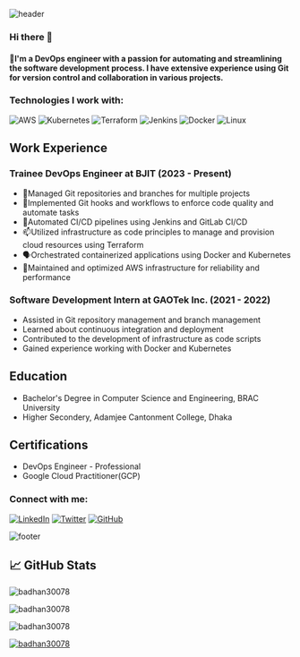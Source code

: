 ![header](https://capsule-render.vercel.app/api?type=wave&color=gradient&height=300&section=header&text=%20Badhan%20Saha&fontSize=90)

### Hi there 👋


#### 🌟I'm a DevOps engineer with a passion for automating and streamlining the software development process. I have extensive experience using Git for version control and collaboration in various projects.

### Technologies I work with:

![AWS](https://img.shields.io/badge/-AWS-232F3E?style=for-the-badge&logo=Amazon-AWS&logoColor=ffffff)
![Kubernetes](https://img.shields.io/badge/-Kubernetes-326CE5?style=for-the-badge&logo=Kubernetes&logoColor=ffffff)
![Terraform](https://img.shields.io/badge/-Terraform-623CE4?style=for-the-badge&logo=Terraform&logoColor=ffffff)
![Jenkins](https://img.shields.io/badge/-Jenkins-D24939?style=for-the-badge&logo=Jenkins&logoColor=ffffff)
![Docker](https://img.shields.io/badge/-Docker-2496ED?style=for-the-badge&logo=Docker&logoColor=ffffff)
![Linux](https://img.shields.io/badge/-Linux-FCC624?style=for-the-badge&logo=Linux&logoColor=ffffff)

## Work Experience
### Trainee DevOps Engineer at BJIT (2023 - Present)
- 🔭Managed Git repositories and branches for multiple projects
- 🌱Implemented Git hooks and workflows to enforce code quality and automate tasks
- 💬Automated CI/CD pipelines using Jenkins and GitLab CI/CD
- 📫Utilized infrastructure as code principles to manage and provision cloud resources using Terraform
- 🗣Orchestrated containerized applications using Docker and Kubernetes
- 🎉Maintained and optimized AWS infrastructure for reliability and performance

### Software Development Intern at GAOTek Inc. (2021 - 2022)
- Assisted in Git repository management and branch management
- Learned about continuous integration and deployment
- Contributed to the development of infrastructure as code scripts
- Gained experience working with Docker and Kubernetes

## Education
- Bachelor's Degree in Computer Science and Engineering, BRAC University
- Higher Secondery, Adamjee Cantonment College, Dhaka

## Certifications
- DevOps Engineer - Professional
- Google Cloud Practitioner(GCP)

### Connect with me:

[![LinkedIn](https://img.shields.io/badge/-LinkedIn-0077B5?style=for-the-badge&logo=LinkedIn&logoColor=ffffff)](https://www.linkedin.com/in/badhansaha)
[![Twitter](https://img.shields.io/badge/-Twitter-1DA1F2?style=for-the-badge&logo=Twitter&logoColor=ffffff)](https://twitter.com/yourusername)
[![GitHub](https://img.shields.io/badge/-GitHub-181717?style=for-the-badge&logo=GitHub&logoColor=ffffff)](https://github.com/badhan30078)

![footer](https://capsule-render.vercel.app/api?type=wave&color=gradient&height=200&section=footer)

## 📈 GitHub Stats
<p align="left"> <img src="https://komarev.com/ghpvc/?username=badhan30078&label=Profile%20views&color=0e75b6&style=flat" alt="badhan30078" /> </p>
<p><img align="center" src="https://github-readme-stats.vercel.app/api?username=badhan30078&show_icons=true&locale=en" alt="badhan30078" /></p>
<p><img align="center" src="https://github-readme-streak-stats.herokuapp.com/?user=badhan30078&" alt="badhan30078" /></p>
<p align="left"> <a href="https://github.com/ryo-ma/github-profile-trophy"><img src="https://github-profile-trophy.vercel.app/?username=badhan30078" alt="badhan30078" /></a> </p>
